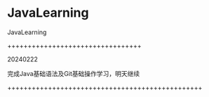 # JavaLearning
JavaLearning

+++++++++++++++++++++++++++++++++

20240222

完成Java基础语法及Git基础操作学习，明天继续

++++++++++++++++++++++++++++++++++++++++++++++++

